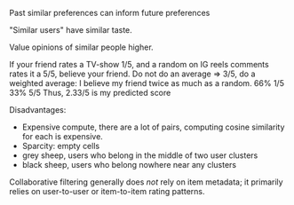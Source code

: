 Past similar preferences can inform future preferences

"Similar users" have similar taste.

Value opinions of similar people higher.

If your friend rates a TV-show 1/5, and a random on IG reels comments rates it a 5/5, believe your friend.
Do not do an average => 3/5, do a weighted average:
I believe my friend twice as much as a random.
66% 1/5
33% 5/5
Thus, 2.33/5 is my predicted score



Disadvantages:
- Expensive compute, there are a lot of pairs, computing cosine similarity for each is expensive.
- Sparcity: empty cells
- grey sheep, users who belong in the middle of two user clusters
- black sheep, users who belong nowhere near any clusters

Collaborative filtering generally does _not_ rely on item metadata; it primarily relies on user-to-user or item-to-item rating patterns.